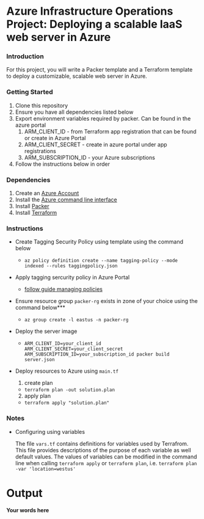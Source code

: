# Azure Infrastructure Operations Project: Deploying a scalable IaaS web server in Azure

### Introduction

For this project, you will write a Packer template and a Terraform template to deploy a customizable, scalable web server in Azure.

### Getting Started

1. Clone this repository
2. Ensure you have all dependencies listed below
3. Export environment variables required by packer. Can be found in the azure portal
   1. ARM_CLIENT_ID - from Terraform app registration that can be found or create in Azure Portal
   2. ARM_CLIENT_SECRET - create in azure portal under app registrations
   3. ARM_SUBSCRIPTION_ID - your Azure subscriptions
4. Follow the instructions below in order

### Dependencies

1. Create an [Azure Account](https://portal.azure.com) 
2. Install the [Azure command line interface](https://docs.microsoft.com/en-us/cli/azure/install-azure-cli?view=azure-cli-latest)
3. Install [Packer](https://www.packer.io/downloads)
4. Install [Terraform](https://www.terraform.io/downloads.html)

### Instructions

- Create Tagging Security Policy using template using the command below
  - `az policy definition create --name tagging-policy --mode indexed --rules taggingpolicy.json`

- Apply tagging sercurity policy in Azure Portal
  - [follow guide managing policies](https://docs.microsoft.com/en-us/azure/governance/policy/tutorials/create-and-manage#assign-a-policy)

- Ensure resource group `packer-rg` exists in zone of your choice using the command below***
  - `az group create -l eastus -n packer-rg`

- Deploy the server image
  - `ARM_CLIENT_ID=your_client_id ARM_CLIENT_SECRET=your_client_secret ARM_SUBSCRIPTION_ID=your_subscription_id packer build server.json`

- Deploy resources to Azure using `main.tf`
  1. create plan
    - `terraform plan -out solution.plan`
  2. apply plan
    - `terraform apply "solution.plan"`

### Notes

- Configuring using variables

    The file `vars.tf` contains definitions for variables used by Terrafrom.
    This file provides descriptions of the purpose of each variable as well default values.
    The values of variables can be modified in the command line when calling `terraform apply` or `terraform plan`, i.e. `terraform plan -var 'location=westus'`

# Output

**Your words here**
